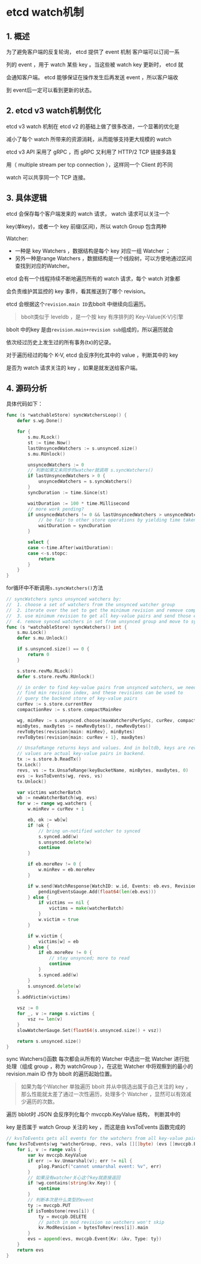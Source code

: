 # etcd watch机制

## 1. 概述

为了避免客户端的反复轮询， etcd 提供了 event 机制 客户端可以订阅一系

列的 event ，用于 watch 某些 key 。当这些被 watch key 更新时， etcd 就

会通知客户端。 etcd 能够保证在操作发生后再发送 event ，所以客户端收

到 event后一定可以看到更新的状态。

## 2. etcd v3 watch机制优化

etcd v3 watch 机制在 etcd v2 的基础上做了很多改进，一个显著的优化是

减小了每个 watch 所带来的资源消耗，从而能够支持更大规模的 watch

etcd v3 API 采用了 gRPC ，而 gRPC 又利用了 HTTP/2 TCP 链接多路复

用（ multiple stream per tcp connection ），这样同一个 Client 的不同 

watch 可以共享同一个 TCP 连接。

## 3. 具体逻辑

etcd 会保存每个客户端发来的 watch 请求， watch 请求可以关注一个 

key(单key)，或者一个 key 前缀(区间)，所以 watch Group 包含两种

Watcher:

* 一种是 key Watchers ，数据结构是每个 key 对应一组 Watcher ；
* 另外一种是range Watchers ，数据结构是一个线段树，可以方便地通过区间查找到对应的Watcher。



etcd 会有一个线程持续不断地遍历所有的 watch 请求，每个 watch 对象都

会负责维护其监控的 key 事件，看其推送到了哪个 revision。

etcd 会根据这个`revision.main ID`去bbolt 中继续向后遍历。 

> bbolt类似于 leveldb ，是一个按 key 有序排列的 Key-Value(K-V)引擎

bbolt 中的key 是由`revision.main+revision sub`组成的，所以遍历就会

依次经过历史上发生过的所有事务(tx)的记录。

对于遍历经过的每个 K-V, etcd 会反序列化其中的 value ，判断其中的 key 

是否为 watch 请求关注的 key ，如果是就发送给客户端。



## 4. 源码分析

具体代码如下：

```go
func (s *watchableStore) syncWatchersLoop() {
	defer s.wg.Done()

	for {
		s.mu.RLock()
		st := time.Now()
		lastUnsyncedWatchers := s.unsynced.size()
		s.mu.RUnlock()

		unsyncedWatchers := 0
		// 判断如果又未同步的watcher就调用 s.syncWatchers()
		if lastUnsyncedWatchers > 0 {
			unsyncedWatchers = s.syncWatchers()
		}
		syncDuration := time.Since(st)

		waitDuration := 100 * time.Millisecond
		// more work pending?
		if unsyncedWatchers != 0 && lastUnsyncedWatchers > unsyncedWatchers {
			// be fair to other store operations by yielding time taken
			waitDuration = syncDuration
		}

		select {
		case <-time.After(waitDuration):
		case <-s.stopc:
			return
		}
	}
}
```

for循环中不断调用`s.syncWatchers()`方法

```go
// syncWatchers syncs unsynced watchers by:
//	1. choose a set of watchers from the unsynced watcher group
//	2. iterate over the set to get the minimum revision and remove compacted watchers
//	3. use minimum revision to get all key-value pairs and send those events to watchers
//	4. remove synced watchers in set from unsynced group and move to synced group
func (s *watchableStore) syncWatchers() int {
	s.mu.Lock()
	defer s.mu.Unlock()

	if s.unsynced.size() == 0 {
		return 0
	}

	s.store.revMu.RLock()
	defer s.store.revMu.RUnlock()

	// in order to find key-value pairs from unsynced watchers, we need to
	// find min revision index, and these revisions can be used to
	// query the backend store of key-value pairs
	curRev := s.store.currentRev
	compactionRev := s.store.compactMainRev

	wg, minRev := s.unsynced.choose(maxWatchersPerSync, curRev, compactionRev)
	minBytes, maxBytes := newRevBytes(), newRevBytes()
	revToBytes(revision{main: minRev}, minBytes)
	revToBytes(revision{main: curRev + 1}, maxBytes)

	// UnsafeRange returns keys and values. And in boltdb, keys are revisions.
	// values are actual key-value pairs in backend.
	tx := s.store.b.ReadTx()
	tx.Lock()
	revs, vs := tx.UnsafeRange(keyBucketName, minBytes, maxBytes, 0)
	evs := kvsToEvents(wg, revs, vs)
	tx.Unlock()

	var victims watcherBatch
	wb := newWatcherBatch(wg, evs)
	for w := range wg.watchers {
		w.minRev = curRev + 1

		eb, ok := wb[w]
		if !ok {
			// bring un-notified watcher to synced
			s.synced.add(w)
			s.unsynced.delete(w)
			continue
		}

		if eb.moreRev != 0 {
			w.minRev = eb.moreRev
		}

		if w.send(WatchResponse{WatchID: w.id, Events: eb.evs, Revision: curRev}) {
			pendingEventsGauge.Add(float64(len(eb.evs)))
		} else {
			if victims == nil {
				victims = make(watcherBatch)
			}
			w.victim = true
		}

		if w.victim {
			victims[w] = eb
		} else {
			if eb.moreRev != 0 {
				// stay unsynced; more to read
				continue
			}
			s.synced.add(w)
		}
		s.unsynced.delete(w)
	}
	s.addVictim(victims)

	vsz := 0
	for _, v := range s.victims {
		vsz += len(v)
	}
	slowWatcherGauge.Set(float64(s.unsynced.size() + vsz))

	return s.unsynced.size()
}
```

sync Watchers()函数 每次都会从所有的 Watcher 中选出一批 Watcher 进行批处理（组成 group ，称为 watchGroup ），在这批 Watcher 中将观察到的最小的 revision.main ID 作为 bbolt 的遍历起始位置。 

> 如果为每个Watcher 单独遍历 bbolt 并从中挑选出属于自己关注的 key ，那么性能就太差了通过一次性遍历，处理多个 Watcher ，显然可以有效减少遍历的次数。

遍历 bblot时 JSON 会反序列化每个 mvccpb.KeyValue 结构， 判断其中的

key 是否属于 watch Group 关注的 key ，而这是由 kvsToEvents 函数完成的

```go
// kvsToEvents gets all events for the watchers from all key-value pairs
func kvsToEvents(wg *watcherGroup, revs, vals [][]byte) (evs []mvccpb.Event) {
	for i, v := range vals {
		var kv mvccpb.KeyValue
		if err := kv.Unmarshal(v); err != nil {
			plog.Panicf("cannot unmarshal event: %v", err)
		}
		// 如果没有watcher关心这个key就直接返回
		if !wg.contains(string(kv.Key)) {
			continue
		}
		// 判断本次是什么类型的event
		ty := mvccpb.PUT
		if isTombstone(revs[i]) {
			ty = mvccpb.DELETE
			// patch in mod revision so watchers won't skip
			kv.ModRevision = bytesToRev(revs[i]).main
		}
		evs = append(evs, mvccpb.Event{Kv: &kv, Type: ty})
	}
	return evs
}
```

